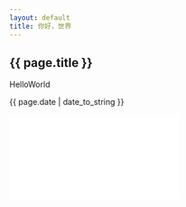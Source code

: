 ```yaml
---
layout: default
title: 你好，世界
---
```

<h2>{{ page.title }}</h2>
<p>HelloWorld</p>
<p>{{ page.date | date_to_string }}</p>

<object classid="clsid:CA8A9780-280D-11CF-A24D-444553540000" width="1000" height="1200" border="0">  
    <param name="_Version" value="65539">  
    <param name="_ExtentX" value="20108">  
    <param name="_ExtentY" value="10866">  
    <param name="_StockProps" value="0">  
    <param name="SRC" value="/docs/2019-3-22-The-Ambivalent-Consumer-A-Sequential-Investigation-of-Response-Amplification-in-Buyer‐Seller-Encounters.pd">  
    <object data="/docs/2019-3-22-The-Ambivalent-Consumer-A-Sequential-Investigation-of-Response-Amplification-in-Buyer‐Seller-Encounters.pd" type="application/pdf" width="1000" height="1200">   
    </object>  
</object> 

<embed src="/docs/2019-3-22-The-Ambivalent-Consumer-A-Sequential-Investigation-of-Response-Amplification-in-Buyer‐Seller-Encounters.pdf" >
